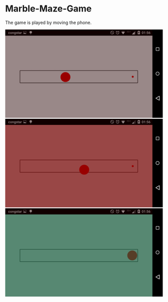 # Marble-Maze-Game

The game is played by moving the phone.

![GitHub Logo](/screenshots/Screenshot_1.png)
![GitHub Logo](/screenshots/Screenshot_2.png)
![GitHub Logo](/screenshots/Screenshot_3.png)
